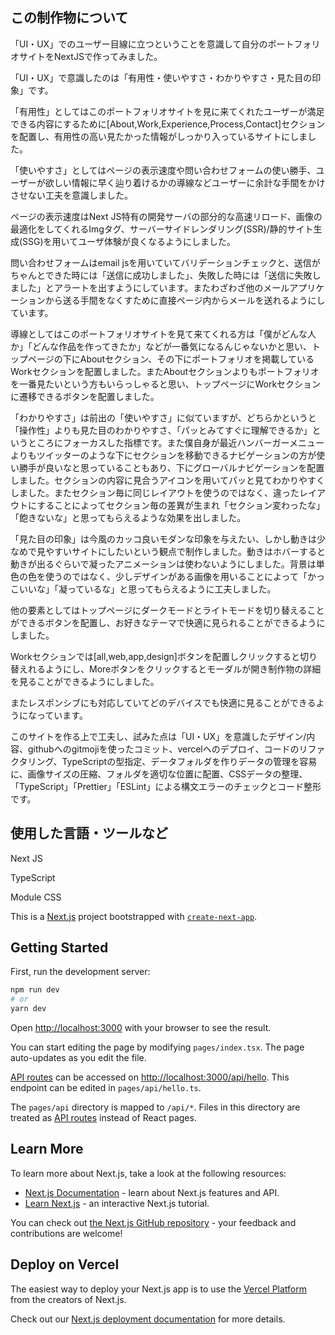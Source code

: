 ## この制作物について

「UI・UX」でのユーザー目線に立つということを意識して自分のポートフォリオサイトをNextJSで作ってみました。

「UI・UX」で意識したのは「有用性・使いやすさ・わかりやすさ・見た目の印象」です。

「有用性」としてはこのポートフォリオサイトを見に来てくれたユーザーが満足できる内容にするために[About,Work,Experience,Process,Contact]セクションを配置し、有用性の高い見たかった情報がしっかり入っているサイトにしました。

「使いやすさ」としてはページの表示速度や問い合わせフォームの使い勝手、ユーザーが欲しい情報に早く辿り着けるかの導線などユーザーに余計な手間をかけさせない工夫を意識しました。

ページの表示速度はNext JS特有の開発サーバの部分的な高速リロード、画像の最適化をしてくれるImgタグ、サーバーサイドレンダリング(SSR)/静的サイト生成(SSG)を用いてユーザ体験が良くなるようにしました。

問い合わせフォームはemail jsを用いていてバリデーションチェックと、送信がちゃんとできた時には「送信に成功しました」、失敗した時には「送信に失敗しました」とアラートを出すようにしています。またわざわざ他のメールアプリケーションから送る手間をなくすために直接ページ内からメールを送れるようにしています。

導線としてはこのポートフォリオサイトを見て来てくれる方は「僕がどんな人か」「どんな作品を作ってきたか」などが一番気になるんじゃないかと思い、トップページの下にAboutセクション、その下にポートフォリオを掲載しているWorkセクションを配置しました。またAboutセクションよりもポートフォリオを一番見たいという方もいらっしゃると思い、トップページにWorkセクションに遷移できるボタンを配置しました。

「わかりやすさ」は前出の「使いやすさ」に似ていますが、どちらかというと「操作性」よりも見た目のわかりやすさ、「パッとみてすぐに理解できるか」というところにフォーカスした指標です。また僕自身が最近ハンバーガーメニューよりもツイッターのような下にセクションを移動できるナビゲーションの方が使い勝手が良いなと思っていることもあり、下にグローバルナビゲーションを配置しました。セクションの内容に見合うアイコンを用いてパッと見てわかりやすくしました。またセクション毎に同じレイアウトを使うのではなく、違ったレイアウトにすることによってセクション毎の差異が生まれ「セクション変わったな」「飽きないな」と思ってもらえるような効果を出しました。

「見た目の印象」は今風のカッコ良いモダンな印象を与えたい、しかし動きは少なめで見やすいサイトにしたいという観点で制作しました。動きはホバーすると動きが出るぐらいで凝ったアニメーションは使わないようにしました。背景は単色の色を使うのではなく、少しデザインがある画像を用いることによって「かっこいいな」「凝っているな」と思ってもらえるように工夫しました。

他の要素としてはトップページにダークモードとライトモードを切り替えることができるボタンを配置し、お好きなテーマで快適に見られることができるようにしました。

Workセクションでは[all,web,app,design]ボタンを配置しクリックすると切り替えれるようにし、Moreボタンをクリックするとモーダルが開き制作物の詳細を見ることができるようにしました。

またレスポンシブにも対応していてどのデバイスでも快適に見ることができるようになっています。

このサイトを作る上で工夫し、試みた点は「UI・UX」を意識したデザイン/内容、githubへのgitmojiを使ったコミット、vercelへのデプロイ、コードのリファクタリング、TypeScriptの型指定、データフォルダを作りデータの管理を容易に、画像サイズの圧縮、フォルダを適切な位置に配置、CSSデータの整理、「TypeScript」「Prettier」「ESLint」による構文エラーのチェックとコード整形です。

## 使用した言語・ツールなど

Next JS

TypeScript

Module CSS


This is a [Next.js](https://nextjs.org/) project bootstrapped with [`create-next-app`](https://github.com/vercel/next.js/tree/canary/packages/create-next-app).

## Getting Started

First, run the development server:

```bash
npm run dev
# or
yarn dev
```

Open [http://localhost:3000](http://localhost:3000) with your browser to see the result.

You can start editing the page by modifying `pages/index.tsx`. The page auto-updates as you edit the file.

[API routes](https://nextjs.org/docs/api-routes/introduction) can be accessed on [http://localhost:3000/api/hello](http://localhost:3000/api/hello). This endpoint can be edited in `pages/api/hello.ts`.

The `pages/api` directory is mapped to `/api/*`. Files in this directory are treated as [API routes](https://nextjs.org/docs/api-routes/introduction) instead of React pages.

## Learn More

To learn more about Next.js, take a look at the following resources:

- [Next.js Documentation](https://nextjs.org/docs) - learn about Next.js features and API.
- [Learn Next.js](https://nextjs.org/learn) - an interactive Next.js tutorial.

You can check out [the Next.js GitHub repository](https://github.com/vercel/next.js/) - your feedback and contributions are welcome!

## Deploy on Vercel

The easiest way to deploy your Next.js app is to use the [Vercel Platform](https://vercel.com/new?utm_medium=default-template&filter=next.js&utm_source=create-next-app&utm_campaign=create-next-app-readme) from the creators of Next.js.

Check out our [Next.js deployment documentation](https://nextjs.org/docs/deployment) for more details.
